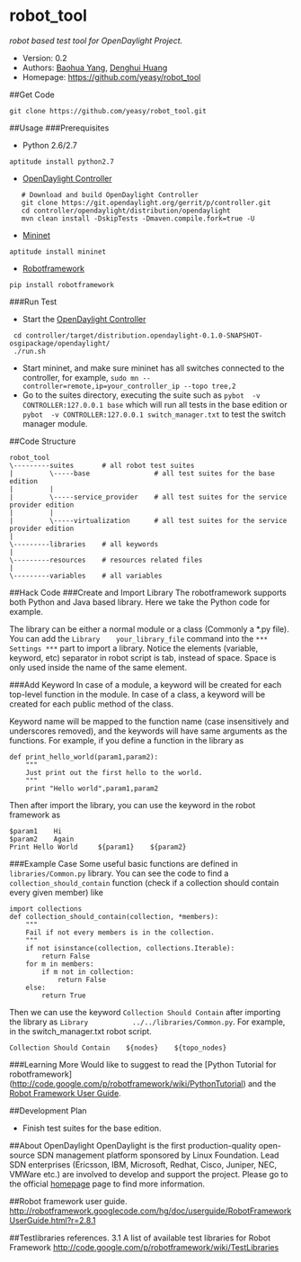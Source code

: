 robot_tool
==========
*robot based test tool for OpenDaylight Project.*

* Version: 0.2
* Authors: [Baohua Yang](mailto:yangbaohua@gmail.com), [Denghui Huang](mailto:huangdenghui@gmail.com)
* Homepage: <https://github.com/yeasy/robot_tool>

##Get Code

`git clone https://github.com/yeasy/robot_tool.git`


##Usage
###Prerequisites
* Python 2.6/2.7

```
aptitude install python2.7
```
* [OpenDaylight Controller](https://wiki.opendaylight.org/view/GettingStarted:Developer_Main)
   
```
   # Download and build OpenDaylight Controller
   git clone https://git.opendaylight.org/gerrit/p/controller.git
   cd controller/opendaylight/distribution/opendaylight
   mvn clean install -DskipTests -Dmaven.compile.fork=true -U
```
* [Mininet](http://mininet.org/walkthrough/)
 
```
aptitude install mininet
```
* [Robotframework](http://robotframework.org/)

```
pip install robotframework
```


###Run Test
* Start the [OpenDaylight Controller](https://wiki.opendaylight.org/view/GettingStarted:Developer_Main)

 ```
  cd controller/target/distribution.opendaylight-0.1.0-SNAPSHOT-osgipackage/opendaylight/
  ./run.sh
  ```
* Start mininet, and make sure mininet has all switches connected to the controller, for example, 
      `sudo mn --controller=remote,ip=your_controller_ip --topo tree,2`
*  Go to the suites directory, executing the suite such as `pybot  -v CONTROLLER:127.0.0.1 base` which will run all tests in the base edition or `pybot  -v CONTROLLER:127.0.0.1 switch_manager.txt` to test the switch manager module.
  
##Code Structure

    robot_tool
    \---------suites       # all robot test suites
    |         \-----base                # all test suites for the base edition
    |         |
    |         \-----service_provider    # all test suites for the service provider edition
    |         |
    |         \-----virtualization      # all test suites for the service provider edition
    |
    \---------libraries    # all keywords
    |
    \---------resources    # resources related files
    |
    \---------variables    # all variables

##Hack Code
###Create and Import Library
The robotframework supports both Python and Java based library. Here we take the Python code for example.

The library can be either a normal module or a class (Commonly a *.py file). You can add the `Library    your_library_file` command into the `*** Settings ***` part to import a library. Notice the elements (variable, keyword, etc) separator in robot script is tab, instead of space. Space is only used inside the name of the same element. 

###Add Keyword
In case of a module, a keyword will be created for each top-level function in the module. In case of a class, a keyword will be created for each public method of the class.

Keyword name will be mapped to the function name (case insensitively and underscores removed), and the keywords will have same arguments as the functions. For example, if you define a function in the library as
```
def print_hello_world(param1,param2):
    """
    Just print out the first hello to the world.
    """
    print "Hello world",param1,param2
```
Then after import the library, you can use the keyword in the robot framework as
```
$param1    Hi
$param2    Again
Print Hello World     ${param1}    ${param2}
```

###Example Case
Some useful basic functions are defined in `libraries/Common.py` library.
You can see the code to find a `collection_should_contain` function (check if a collection should contain every given member) like
```
import collections
def collection_should_contain(collection, *members):
    """
    Fail if not every members is in the collection.
    """
    if not isinstance(collection, collections.Iterable):
        return False
    for m in members:
        if m not in collection:
            return False
    else:
        return True
```
Then we can use the keyword `Collection Should Contain` after importing the library as
`Library           ../../libraries/Common.py`.
For example, in the switch_manager.txt robot script.
```
Collection Should Contain    ${nodes}    ${topo_nodes}
```


###Learning More
Would like to suggest to read the [Python Tutorial for robotframework] (http://code.google.com/p/robotframework/wiki/PythonTutorial) and the [Robot Framework User Guide](http://code.google.com/p/robotframework/wiki/UserGuide).

##Development Plan
* Finish test suites for the base edition.

##About OpenDaylight
OpenDaylight is the first production-quality open-source SDN management platform sponsored by Linux Foundation. 
Lead SDN enterprises (Ericsson, IBM, Microsoft, Redhat, Cisco, Juniper, NEC, VMWare etc.) are involved to develop and support the project.
Please go to the official [homepage](http://www.opendaylight.org) page to find more information.


##Robot framework user guide.
   http://robotframework.googlecode.com/hg/doc/userguide/RobotFrameworkUserGuide.html?r=2.8.1

##Testlibraries references.
   3.1 A list of available test libraries for Robot Framework 
   http://code.google.com/p/robotframework/wiki/TestLibraries
